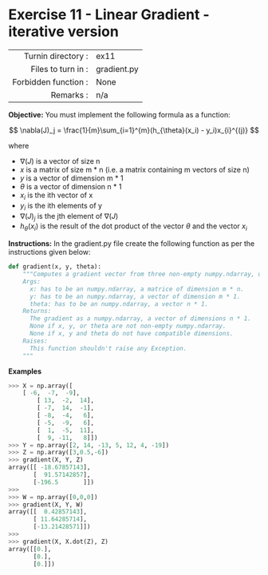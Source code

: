 # Exercise 11 - Linear Gradient - iterative version

|                         |                    |
| -----------------------:| ------------------ |
|   Turnin directory :    |  ex11              |
|   Files to turn in :    |  gradient.py       |
|   Forbidden function :  |  None              |
|   Remarks :             |  n/a               |

**Objective:**
You must implement the following formula as a function:  

$$
\nabla(J)_j = \frac{1}{m}\sum_{i=1}^{m}(h_{\theta}(x_i) - y_i)x_{i}^{(j)}
$$

where  
- $\nabla(J)$ is a vector of size n 
- $x$ is a matrix of size m * n (i.e. a matrix containing m vectors of size n)
- $y$ is a vector of dimension m * 1
- $\theta$ is a vector of dimension n * 1
- $x_i$ is the ith vector of x
- $y_i$ is the ith elements of y
- $\nabla(J)_j$ is the jth element of $\nabla(J)$
- $h_{\theta}(x_i)$ is the result of the dot product of the vector $\theta$ and the vector $x_i$

**Instructions:**
In the gradient.py file create the following function as per the instructions given below:
```python
def gradient(x, y, theta):
    """Computes a gradient vector from three non-empty numpy.ndarray, using a for-loop. The two arrays must have the compatible dimensions.
    Args:
      x: has to be an numpy.ndarray, a matrice of dimension m * n.
      y: has to be an numpy.ndarray, a vector of dimension m * 1.
      theta: has to be an numpy.ndarray, a vector n * 1.
    Returns:
      The gradient as a numpy.ndarray, a vector of dimensions n * 1.
      None if x, y, or theta are not non-empty numpy.ndarray.
      None if x, y and theta do not have compatible dimensions.
    Raises:
      This function shouldn't raise any Exception.
    """
```

**Examples** 
```python
>>> X = np.array([
	[ -6,  -7,  -9],
        [ 13,  -2,  14],
        [ -7,  14,  -1],
        [ -8,  -4,   6],
        [ -5,  -9,   6],
        [  1,  -5,  11],
        [  9, -11,   8]])
>>> Y = np.array([2, 14, -13, 5, 12, 4, -19])
>>> Z = np.array([3,0.5,-6])
>>> gradient(X, Y, Z)
array([[ -18.67857143],
       [  91.57142857],
       [-196.5       ]])
>>>
>>> W = np.array([0,0,0])
>>> gradient(X, Y, W)
array([[  0.42857143],
       [ 11.64285714],
       [-13.21428571]])
>>>
>>> gradient(X, X.dot(Z), Z)
array([[0.],
       [0.],
       [0.]])
```
